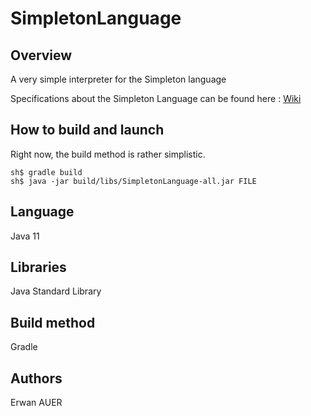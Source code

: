 # SimpletonLanguage

## Overview

A very simple interpreter for the Simpleton language

Specifications about the Simpleton Language can be found here :
[Wiki](https://github.com/Nawreua/SimpletonLanguage/wiki)

## How to build and launch

Right now, the build method is rather simplistic.

```
sh$ gradle build
sh$ java -jar build/libs/SimpletonLanguage-all.jar FILE
```

## Language

Java 11

## Libraries

Java Standard Library

## Build method

Gradle

## Authors

Erwan AUER
